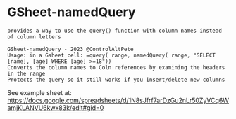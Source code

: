 # GSheet-namedQuery
```
provides a way to use the query() function with column names instead of column letters

GSheet-namedQuery - 2023 @ControlAltPete
Usage: in a Gsheet cell: =query( range, namedQuery( range, "SELECT [name], [age] WHERE [age] >=18"))
Converts the column names to Coln references by examining the headers in the range
Protects the query so it still works if you insert/delete new columns
```
See example sheet at: https://docs.google.com/spreadsheets/d/1N8sJfrf7arDzGu2nLr50ZyVCq6WamjKLANVU6kwx83k/edit#gid=0


